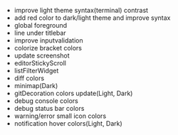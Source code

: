 - improve light theme syntax(terminal) contrast
- add red color to dark/light theme and improve syntax
- global foreground
- line under titlebar
- improve inputvalidation
- colorize bracket colors
- update screenshot
- editorStickyScroll
- listFilterWidget
- diff colors
- minimap(Dark)
- gitDecoration colors update(Light, Dark)
- debug console colors
- debug status bar colors
- warning/error small icon colors
- notification hover colors(Light, Dark)